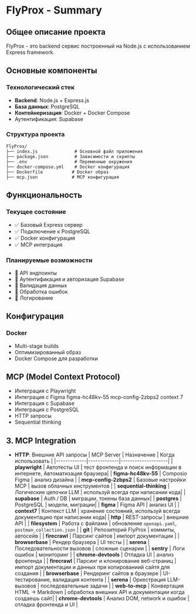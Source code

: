 # FlyProx - Summary

## Общее описание проекта

FlyProx - это backend сервис построенный на Node.js с использованием Express framework.

## Основные компоненты

### Технологический стек
- **Backend**: Node.js + Express.js
- **База данных**: PostgreSQL
- **Контейнеризация**: Docker + Docker Compose
- Аутентификация:  Supabase 

### Структура проекта
```
FlyProx/
├── index.js              # Основной файл приложения
├── package.json          # Зависимости и скрипты
├── .env                  # Переменные окружения
├── docker-compose.yml    # Docker конфигурация
├── Dockerfile           # Docker образ
├── mcp.json             # MCP конфигурация

```

## Функциональность

### Текущее состояние
- ✅ Базовый Express сервер
- ✅ Подключение к PostgreSQL
- ✅ Docker конфигурация
- ✅ MCP интеграция

### Планируемые возможности
- 🔲 API эндпоинты
- 🔲 Аутентификация и авторизация Supabase 
- 🔲 Валидация данных
- 🔲 Обработка ошибок
- 🔲 Логирование

## Конфигурация


### Docker
- Multi-stage builds
- Оптимизированный образ
- Docker Compose для разработки

## MCP (Model Context Protocol)
- Интеграция с Playwright
- Интеграция с Figma 
figma-hc48kv-55
mcp-config-2zbps2
context 7 
- Интеграция с Supabase
- Интеграция с PostgreSQL
- HTTP запросы
- Sequential thinking
## 3. MCP Integration
- **HTTP**: Внешние API запросы
| MCP Server | Назначение | Когда использовать |
|-------------|-------------|--------------------|
| **playwright** | Автотесты UI | тест фронтенда и поиск информации в интернете, Автоматизация браузера|
| **figma-hc48kv-55** | Composio Figma | анализ дизайна |
| **mcp-config-2zbps2** | Базовые настройки MCP | вызов облачных инструментов |
| **sequential-thinking** | Логические цепочки LLM | используй всегда при написании кода|
| **supabase** | Auth / DB | миграции, токены база данных|
| **postgres** | PostgreSQL | модели, миграции|
| **figma** | Figma API | анализ UI |
| **context7** | Контекст LLM | хранение состояний, используй всегда документацию при написании кода|
| **http** | REST-запросы | внешние API |
| **filesystem** | Работа с файлами | обновление `openapi.yaml`, `postman_collection.json` |
| **git** | Репозиторий FlyProx | коммиты, автосейв |
| **firecrawl** | Парсинг сайтов | импорт документации |
| **browserbase** | Рендер браузера | UI тесты |
| **serena** | Последовательности вызовов | сложные сценарии |
| **sentry** | Логи ошибок | мониторинг |
| **chrome-devtools** | Отладка UI | анализ фронтенда |
| **firecrawl** | Парсинг и клонирование веб-страниц | импорт документации и данных при копированиий сайтя для создания |
| **browserbase** | Рендеринг сайтов в браузере | UI-тестирование, валидация контента |
| **serena** | Оркестрация LLM-вызовов | последовательные задачи |
| **web-to-mcp** | Конвертация HTML → Markdown | обработка внешних API и документации когда создаешь сайт|
| **chrome-devtools** | Анализ DOM, network и ошибок | отладка фронтенда и UI |





